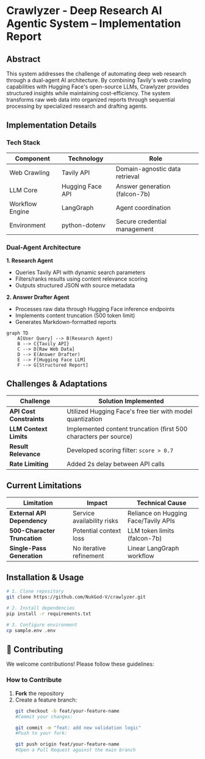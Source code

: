 # Crawlyzer - Deep Research AI Agentic System – Implementation Report

## Abstract
This system addresses the challenge of automating deep web research through a dual-agent AI architecture. By combining Tavily's web crawling capabilities with Hugging Face's open-source LLMs, Crawlyzer provides structured insights while maintaining cost-efficiency. The system transforms raw web data into organized reports through sequential processing by specialized research and drafting agents.

## Implementation Details

### Tech Stack
| Component         | Technology       | Role                          |
|-------------------|------------------|-------------------------------|
| Web Crawling      | Tavily API       | Domain-agnostic data retrieval|
| LLM Core          | Hugging Face API | Answer generation (falcon-7b) |
| Workflow Engine   | LangGraph        | Agent coordination            |
| Environment       | python-dotenv    | Secure credential management  |

### Dual-Agent Architecture
**1. Research Agent**  
- Queries Tavily API with dynamic search parameters
- Filters/ranks results using content relevance scoring
- Outputs structured JSON with source metadata

**2. Answer Drafter Agent**  
- Processes raw data through Hugging Face inference endpoints
- Implements content truncation (500 token limit)
- Generates Markdown-formatted reports

```mermaid
graph TD
    A[User Query] --> B(Research Agent)
    B --> C{Tavily API}
    C --> D[Raw Web Data]
    D --> E(Answer Drafter)
    E --> F[Hugging Face LLM]
    F --> G[Structured Report]
```
## Challenges & Adaptations

| Challenge                        | Solution Implemented              |
|----------------------------------|------------------------------------|
| **API Cost Constraints**         | Utilized Hugging Face's free tier with model quantization |
| **LLM Context Limits**           | Implemented content truncation (first 500 characters per source) |
| **Result Relevance**             | Developed scoring filter: `score > 0.7` |
| **Rate Limiting**                | Added 2s delay between API calls  |

## Current Limitations

| Limitation                      | Impact                              | Technical Cause                     |
|---------------------------------|-------------------------------------|--------------------------------------|
| **External API Dependency**     | Service availability risks          | Reliance on Hugging Face/Tavily APIs |
| **500-Character Truncation**    | Potential context loss              | LLM token limits (falcon-7b)         |
| **Single-Pass Generation**      | No iterative refinement             | Linear LangGraph workflow            |

## Installation & Usage

```bash
# 1. Clone repository
git clone https://github.com/NukGod-V/crawlyzer.git

# 2. Install dependencies
pip install -r requirements.txt

# 3. Configure environment
cp sample.env .env
```
## 👥 Contributing

We welcome contributions! Please follow these guidelines:

### How to Contribute
1. **Fork** the repository
2. Create a feature branch:
   ```bash
   git checkout -b feat/your-feature-name
   #Commit your changes:

   git commit -m "feat: add new validation logic"
   #Push to your fork:

   git push origin feat/your-feature-name
   #Open a Pull Request against the main branch
